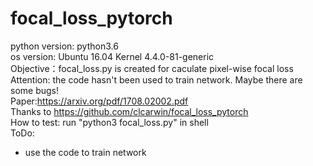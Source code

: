 # focal_loss_pytorch
python version: python3.6   
os version: Ubuntu 16.04 Kernel 4.4.0-81-generic   
Objective：focal_loss.py is created for caculate pixel-wise  focal loss    
Attention: the code hasn't been used to train network. Maybe there are some bugs!      
Paper:https://arxiv.org/pdf/1708.02002.pdf    
Thanks to https://github.com/clcarwin/focal_loss_pytorch   
How to test: run "python3 focal_loss.py" in shell   
ToDo:   
- use the code to train network

